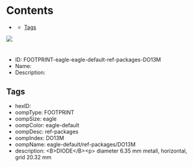 



Contents
========

* [](#)
	* [Tags](#tags)
  
![][im]
# 

- ID: FOOTPRINT-eagle-eagle-default-ref-packages-DO13M
- Name: 
- Description: 

## Tags

- hexID: 
- oompType: FOOTPRINT
- oompSize: eagle
- oompColor: eagle-default
- oompDesc: ref-packages
- oompIndex: DO13M
- oompName: eagle-default/ref-packages/DO13M
- description: &lt;B&gt;DIODE&lt;/B&gt;&lt;p&gt;&#xD;
diameter 6.35 mm metall, horizontal, grid 20.32 mm



[im]: image.png
